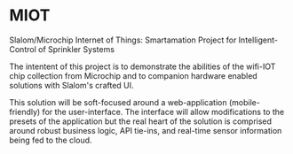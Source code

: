 # MIOT
Slalom/Microchip Internet of Things: Smartamation Project for Intelligent-Control of Sprinkler Systems

The intentent of this project is to demonstrate the abilities of the wifi-IOT chip collection from Microchip and to companion hardware enabled solutions with Slalom's crafted UI. 

This solution will be soft-focused around a web-application (mobile-friendly) for the user-interface. The interface will allow modifications to the presets of the application but the real heart of the solution is comprised around robust business logic, API tie-ins, and real-time sensor information being fed to the cloud. 
